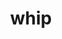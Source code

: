 ---
category: 4-letters
denotation: null
name: whip
reference_link: https://www.etymonline.com/word/whip
root_language: null
root_name: null
title: whip
type: free
word_sums:
- respelling: whip
  sum: 'Whip + '
---